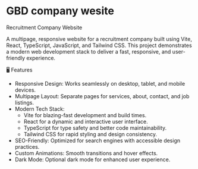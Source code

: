 # GBD company wesite
Recruitment Company Website

A multipage, responsive website for a recruitment company built using Vite, React, TypeScript, JavaScript, and Tailwind CSS. This project demonstrates a modern web development stack to deliver a fast, responsive, and user-friendly experience.

🖥️ Features 

- Responsive Design: Works seamlessly on desktop, tablet, and mobile devices.
- Multipage Layout: Separate pages for services, about, contact, and job listings.
- Modern Tech Stack:
  - Vite for blazing-fast development and build times.
  - React for a dynamic and interactive user interface.
  - TypeScript for type safety and better code maintainability.
  - Tailwind CSS for rapid styling and design consistency.
- SEO-Friendly: Optimized for search engines with accessible design practices.
- Custom Animations: Smooth transitions and hover effects.
- Dark Mode: Optional dark mode for enhanced user experience.
